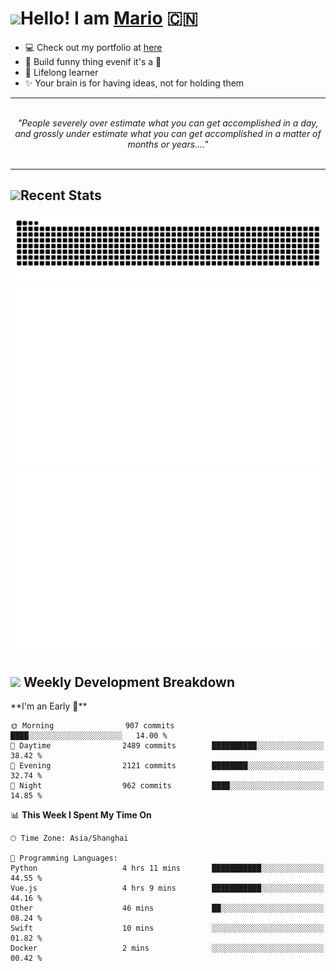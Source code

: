 <h1><a href = "#"><img src="https://media.giphy.com/media/VgCDAzcKvsR6OM0uWg/giphy.gif" width="50"></a><span>Hello! I am <a href="https://github.com/mario1in">Mario</a></span> 🇨🇳 </h1>

- 💻 Check out my portfolio at [here](https://shixiong.name)
- 🔨 Build funny thing evenif it's a 💩
- 🚀 Lifelong learner
- ✨ Your brain is for having ideas, not for holding them

<hr/>
<br/>
<div align="center">
<i>"People severely over estimate what you can get accomplished in a day, and grossly under estimate what you can get accomplished in a matter of months or years...." </i>
</div>
<br/>
<hr/>

<h2 align="left">
  <a href="#"><img src="https://emojis.slackmojis.com/emojis/images/1643514389/3643/cool-doge.gif?1643514389" height="30"></a>Recent Stats
</h2>

![snake](https://raw.githubusercontent.com/mario1in/mario1in/output/github-contribution-grid-snake.svg)
![overview](https://raw.githubusercontent.com/mario1in/mario1in/stats-output/generated/overview.svg)
![languages](https://raw.githubusercontent.com/mario1in/mario1in/stats-output/generated/languages.svg)

<h2 align="left">
  <a href="#"><img src="https://emojis.slackmojis.com/emojis/images/1643514062/184/nyancat_big.gif?1643514062" height="30"></a> Weekly Development Breakdown
</h2>
<!--START_SECTION:waka-->
**I'm an Early 🐤** 

```text
🌞 Morning                907 commits         ████░░░░░░░░░░░░░░░░░░░░░   14.00 % 
🌆 Daytime                2489 commits        ██████████░░░░░░░░░░░░░░░   38.42 % 
🌃 Evening                2121 commits        ████████░░░░░░░░░░░░░░░░░   32.74 % 
🌙 Night                  962 commits         ████░░░░░░░░░░░░░░░░░░░░░   14.85 % 
```


📊 **This Week I Spent My Time On** 

```text
🕑︎ Time Zone: Asia/Shanghai

💬 Programming Languages: 
Python                   4 hrs 11 mins       ███████████░░░░░░░░░░░░░░   44.55 % 
Vue.js                   4 hrs 9 mins        ███████████░░░░░░░░░░░░░░   44.16 % 
Other                    46 mins             ██░░░░░░░░░░░░░░░░░░░░░░░   08.24 % 
Swift                    10 mins             ░░░░░░░░░░░░░░░░░░░░░░░░░   01.82 % 
Docker                   2 mins              ░░░░░░░░░░░░░░░░░░░░░░░░░   00.42 % 
```


<!--END_SECTION:waka-->

